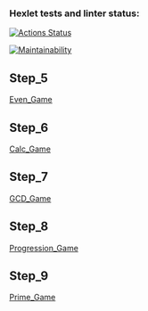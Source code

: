 ### Hexlet tests and linter status:
[![Actions Status](https://github.com/Alex2151/java-project-61/actions/workflows/hexlet-check.yml/badge.svg)](https://github.com/Alex2151/java-project-61/actions)

[![Maintainability](https://api.codeclimate.com/v1/badges/ecabba8d20727c02ad4b/maintainability)](https://codeclimate.com/github/Alex2151/java-project-61/maintainability)

<!--![example workflow](https://github.com/github/docs/actions/workflows/main.yml/badge.svg)-->
<!--![example workflow](https://github.com/Alex2151/java-project-61/actions/workflows/hexlet-check.yml/badge.svg)-->

<!--![example workflow](https://github.com/Alex2151/java-project-61/blob/2d364bc00c5e83eacbd4cca8005052c23b6c49a7/.github/workflows/hexlet-check.yml/badge.svg)-->


Step_5
------
[Even_Game](https://asciinema.org/a/4JlyQVf0EtSCwlTFnhZDxvK4N)

Step_6
------
[Calc_Game](https://asciinema.org/a/hSOsumqLHnIOyYepJ9YKTFgqI)

Step_7
------
[GCD_Game](https://asciinema.org/a/EELpoJcDLptB0qQozsxv5jcw4)

Step_8
------
[Progression_Game](https://asciinema.org/a/VVOeQv7sz4hkePzJWsgFehvXF)

Step_9
------
[Prime_Game](https://asciinema.org/a/TkEiwOtRJ8I8E4pZKubsrQSSF)

